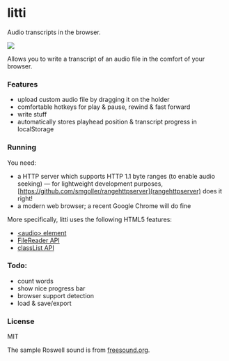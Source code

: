 litti
=====

Audio transcripts in the browser.

![](https://raw.github.com/mieky/litti/master/litti.png)

Allows you to write a transcript of an audio file in the comfort of your browser.

### Features

- upload custom audio file by dragging it on the holder
- comfortable hotkeys for play & pause, rewind & fast forward
- write stuff
- automatically stores playhead position & transcript progress in localStorage

### Running

You need:
- a HTTP server which supports HTTP 1.1 byte ranges (to enable audio seeking)
&mdash; for lightweight development purposes, [https://github.com/smgoller/rangehttpserver](rangehttpserver) does it right!
- a modern web browser; a recent Google Chrome will do fine

More specifically, litti uses the following HTML5 features:

- [&lt;audio&gt; element](http://caniuse.com/audio)
- [FileReader API](http://caniuse.com/filereader)
- [classList API](http://caniuse.com/classlist)

### Todo:

- count words
- show nice progress bar
- browser support detection
- load & save/export

### License

MIT

The sample Roswell sound is from [freesound.org](http://www.freesound.org/people/ERH/sounds/36105/).

